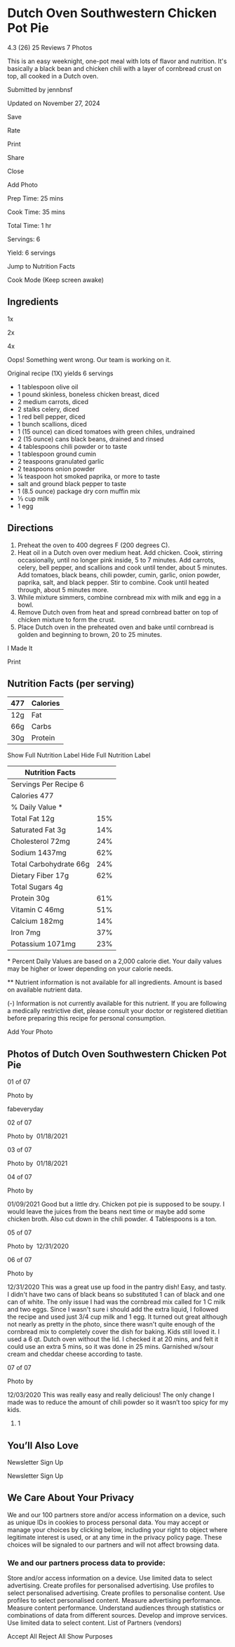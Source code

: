 ​ 

Dutch Oven Southwestern Chicken Pot Pie
=======================================

4.3
(26)
25 Reviews
7 Photos

This is an easy weeknight, one-pot meal with lots of flavor and nutrition. It's basically a black bean and chicken chili with a layer of cornbread crust on top, all cooked in a Dutch oven.

Submitted by
jennbnsf

Updated on November 27, 2024

Save

Rate

Print

Share

Close

 Add Photo

Prep Time:
25 mins

Cook Time:
35 mins

Total Time:
 1 hr

Servings:
6 

Yield:
6 servings

Jump to Nutrition Facts

Cook Mode
(Keep screen awake)

Ingredients
-----------

1x

2x

4x

Oops! Something went wrong. Our team is working on it.

Original recipe (1X) yields 6 servings

* 1 tablespoon olive oil
* 1 pound skinless, boneless chicken breast, diced
* 2 medium carrots, diced
* 2 stalks celery, diced
* 1  red bell pepper, diced
* 1 bunch scallions, diced
* 1 (15 ounce) can diced tomatoes with green chiles, undrained
* 2 (15 ounce) cans black beans, drained and rinsed
* 4 tablespoons chili powder or to taste
* 1 tablespoon ground cumin
* 2 teaspoons granulated garlic
* 2 teaspoons onion powder
* ¼ teaspoon hot smoked paprika, or more to taste
* salt and ground black pepper to taste
* 1 (8.5 ounce) package dry corn muffin mix
* ⅓ cup milk
* 1  egg

Directions
----------

1. Preheat the oven to 400 degrees F (200 degrees C).
2. Heat oil in a Dutch oven over medium heat. Add chicken. Cook, stirring occasionally, until no longer pink inside, 5 to 7 minutes. Add carrots, celery, bell pepper, and scallions and cook until tender, about 5 minutes. Add tomatoes, black beans, chili powder, cumin, garlic, onion powder, paprika, salt, and black pepper. Stir to combine. Cook until heated through, about 5 minutes more.
3. While mixture simmers, combine cornbread mix with milk and egg in a bowl.
4. Remove Dutch oven from heat and spread cornbread batter on top of chicken mixture to form the crust.
5. Place Dutch oven in the preheated oven and bake until cornbread is golden and beginning to brown, 20 to 25 minutes.

 I Made It

Print

Nutrition Facts (per serving)
-----------------------------

| 477 | Calories |
| --- | --- |
| 12g | Fat |
| 66g | Carbs |
| 30g | Protein |

Show Full Nutrition Label
Hide Full Nutrition Label

| Nutrition Facts | |
| --- | --- |
| Servings Per Recipe 6 | |
| Calories 477 | |
| % Daily Value \* | |
| Total Fat 12g | 15% |
| Saturated Fat 3g | 14% |
| Cholesterol 72mg | 24% |
| Sodium 1437mg | 62% |
| Total Carbohydrate 66g | 24% |
| Dietary Fiber 17g | 62% |
| Total Sugars 4g | |
| Protein 30g | 61% |
| Vitamin C 46mg | 51% |
| Calcium 182mg | 14% |
| Iron 7mg | 37% |
| Potassium 1071mg | 23% |

\* Percent Daily Values are based on a 2,000 calorie diet. Your daily values may be higher or lower depending on your calorie needs.

\*\* Nutrient information is not available for all ingredients. Amount is based on available nutrient data.

(-) Information is not currently available for this nutrient. If you are following a medically restrictive diet, please consult your doctor or registered dietitian before preparing this recipe for personal consumption.

 Add Your Photo

Photos of Dutch Oven Southwestern Chicken Pot Pie
-------------------------------------------------

01
of 07

Photo by 

fabeveryday

02
of 07

Photo by 
01/18/2021

03
of 07

Photo by 
01/18/2021

04
of 07

Photo by 

01/09/2021
Good but a little dry. Chicken pot pie is supposed to be soupy. I would leave the juices from the beans next time or maybe add some chicken broth. Also cut down in the chili powder. 4 Tablespoons is a ton. 

05
of 07

Photo by 
12/31/2020

06
of 07

Photo by 

12/31/2020
This was a great use up food in the pantry dish! Easy, and tasty. I didn't have two cans of black beans so substituted 1 can of black and one can of white. The only issue I had was the cornbread mix called for 1 C milk and two eggs. Since I wasn't sure i should add the extra liquid, I followed the recipe and used just 3/4 cup milk and 1 egg. It turned out great although not nearly as pretty in the photo, since there wasn't quite enough of the cornbread mix to completely cover the dish for baking. Kids still loved it. I used a 6 qt. Dutch oven without the lid. I checked it at 20 mins, and felt it could use an extra 5 mins, so it was done in 25 mins. Garnished w/sour cream and cheddar cheese according to taste. 

07
of 07

Photo by 

12/03/2020
This was really easy and really delicious! The only change I made was to reduce the amount of chili powder so it wasn’t too spicy for my kids. 

1. 1

You’ll Also Love
----------------

Newsletter Sign Up

Newsletter Sign Up

We Care About Your Privacy
--------------------------

We and our 100 partners store and/or access information on a device, such as unique IDs in cookies to process personal data. You may accept or manage your choices by clicking below, including your right to object where legitimate interest is used, or at any time in the privacy policy page. These choices will be signaled to our partners and will not affect browsing data.
### We and our partners process data to provide:

Store and/or access information on a device. Use limited data to select advertising. Create profiles for personalised advertising. Use profiles to select personalised advertising. Create profiles to personalise content. Use profiles to select personalised content. Measure advertising performance. Measure content performance. Understand audiences through statistics or combinations of data from different sources. Develop and improve services. Use limited data to select content. 
List of Partners (vendors)

Accept All Reject All Show Purposes